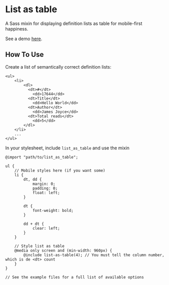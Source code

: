 List as table
==============
A Sass mixin for displaying definition lists as table for mobile-first happiness.

See a demo [here](#).

How To Use
-----------

Create a list of semantically correct definition lists:

```
<ul>
	<li>
		<dl>
		  <dt>#</dt>
		    <dd>17644</dd>
		  <dt>Title</dt>
		    <dd>Hello World</dd>
		  <dt>Author</dt>
		    <dd>James Joyce</dd>
		  <dt>Total reads</dt>
		    <dd>5</dd>
		</dl>
	</li>
	...
</ul>

```

In your stylesheet, include `list_as_table` and use the mixin 

```
@import "path/to/list_as_table";

ul {
	// Mobile styles here (if you want some)
	li {
		dt, dd {
			margin: 0;
			padding: 0;
			float: left;
		}

		dt {
			font-weight: bold;
		}

		dd + dt {
			clear: left;
		}
	}

	// Style list as table
	@media only screen and (min-width: 960px) {
		@include list-as-table(4); // You must tell the column number, which is de <dt> count
	}
}

// See the example files for a full list of available options
```

